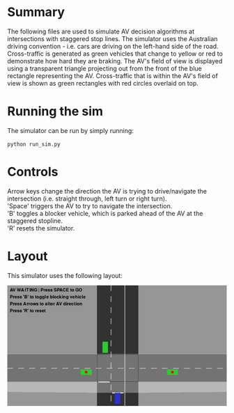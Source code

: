 # Summary
The following files are used to simulate AV decision algorithms at intersections with staggered stop lines. The simulator uses the Australian driving convention - i.e. cars are driving on the left-hand side of the road. Cross-traffic is generated as green vehicles that change to yellow or red to demonstrate how hard they are braking. The AV's field of view is displayed using a transparent triangle projecting out from the front of the blue rectangle representing the AV. Cross-traffic that is within the AV's field of view is shown as green rectangles with red circles overlaid on top.

# Running the sim
The simulator can be run by simply running:  
```
python run_sim.py
```  

# Controls
Arrow keys change the direction the AV is trying to drive/navigate the intersection (i.e. straight through, left turn or right turn).  
'Space' triggers the AV to try to navigate the intersection.  
'B' toggles a blocker vehicle, which is parked ahead of the AV at the staggered stopline.  
'R' resets the simulator.  

# Layout
This simulator uses the following layout:  

![Layout 1 img](assets/Layout-1.png)
